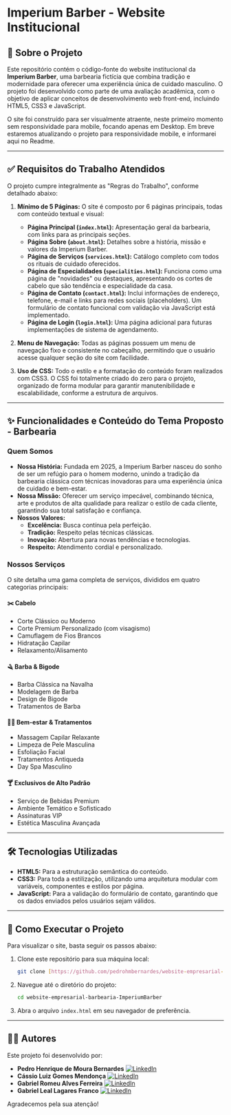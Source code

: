 # Imperium Barber - Website Institucional

## 📖 Sobre o Projeto

Este repositório contém o código-fonte do website institucional da **Imperium Barber**, uma barbearia fictícia que combina tradição e modernidade para oferecer uma experiência única de cuidado masculino. O projeto foi desenvolvido como parte de uma avaliação acadêmica, com o objetivo de aplicar conceitos de desenvolvimento web front-end, incluindo HTML5, CSS3 e JavaScript.

O site foi construído para ser visualmente atraente, neste primeiro momento sem responsividade para mobile, focando apenas em Desktop. Em breve estaremos atualizando o projeto para responsividade mobile, e informarei aqui no Readme.

---

## ✅ Requisitos do Trabalho Atendidos

O projeto cumpre integralmente as "Regras do Trabalho", conforme detalhado abaixo:

1.  **Mínimo de 5 Páginas:** O site é composto por 6 páginas principais, todas com conteúdo textual e visual:

    - **Página Principal (`index.html`):** Apresentação geral da barbearia, com links para as principais seções.
    - **Página Sobre (`about.html`):** Detalhes sobre a história, missão e valores da Imperium Barber.
    - **Página de Serviços (`services.html`):** Catálogo completo com todos os rituais de cuidado oferecidos.
    - **Página de Especialidades (`specialities.html`):** Funciona como uma página de "novidades" ou destaques, apresentando os cortes de cabelo que são tendência e especialidade da casa.
    - **Página de Contato (`contact.html`):** Inclui informações de endereço, telefone, e-mail e links para redes sociais (placeholders). Um formulário de contato funcional com validação via JavaScript está implementado.
    - **Página de Login (`login.html`):** Uma página adicional para futuras implementações de sistema de agendamento.

2.  **Menu de Navegação:** Todas as páginas possuem um menu de navegação fixo e consistente no cabeçalho, permitindo que o usuário acesse qualquer seção do site com facilidade.

3.  **Uso de CSS:** Todo o estilo e a formatação do conteúdo foram realizados com CSS3. O CSS foi totalmente criado do zero para o projeto, organizado de forma modular para garantir manutenibilidade e escalabilidade, conforme a estrutura de arquivos.

---

## ✨ Funcionalidades e Conteúdo do Tema Proposto - Barbearia

### Quem Somos

- **Nossa História:** Fundada em 2025, a Imperium Barber nasceu do sonho de ser um refúgio para o homem moderno, unindo a tradição da barbearia clássica com técnicas inovadoras para uma experiência única de cuidado e bem-estar.
- **Nossa Missão:** Oferecer um serviço impecável, combinando técnica, arte e produtos de alta qualidade para realizar o estilo de cada cliente, garantindo sua total satisfação e confiança.
- **Nossos Valores:**
  - **Excelência:** Busca contínua pela perfeição.
  - **Tradição:** Respeito pelas técnicas clássicas.
  - **Inovação:** Abertura para novas tendências e tecnologias.
  - **Respeito:** Atendimento cordial e personalizado.

### Nossos Serviços

O site detalha uma gama completa de serviços, divididos em quatro categorias principais:

#### ✂️ Cabelo

- Corte Clássico ou Moderno
- Corte Premium Personalizado (com visagismo)
- Camuflagem de Fios Brancos
- Hidratação Capilar
- Relaxamento/Alisamento

#### 🪒 Barba & Bigode

- Barba Clássica na Navalha
- Modelagem de Barba
- Design de Bigode
- Tratamentos de Barba

#### 💆‍♂️ Bem-estar & Tratamentos

- Massagem Capilar Relaxante
- Limpeza de Pele Masculina
- Esfoliação Facial
- Tratamentos Antiqueda
- Day Spa Masculino

#### 🍸 Exclusivos de Alto Padrão

- Serviço de Bebidas Premium
- Ambiente Temático e Sofisticado
- Assinaturas VIP
- Estética Masculina Avançada

---

## 🛠️ Tecnologias Utilizadas

- **HTML5:** Para a estruturação semântica do conteúdo.
- **CSS3:** Para toda a estilização, utilizando uma arquitetura modular com variáveis, componentes e estilos por página.
- **JavaScript:** Para a validação do formulário de contato, garantindo que os dados enviados pelos usuários sejam válidos.

---

## 🚀 Como Executar o Projeto

Para visualizar o site, basta seguir os passos abaixo:

1.  Clone este repositório para sua máquina local:
    ```bash
    git clone [https://github.com/pedrohmbernardes/website-empresarial-barbearia-ImperiumBarber](https://github.com/pedrohmbernardes/website-empresarial-barbearia-ImperiumBarber)
    ```
2.  Navegue até o diretório do projeto:
    ```bash
    cd website-empresarial-barbearia-ImperiumBarber
    ```
3.  Abra o arquivo `index.html` em seu navegador de preferência.

---

## 👨‍💻 Autores

Este projeto foi desenvolvido por:

- **Pedro Henrique de Moura Bernardes** [![LinkedIn](https://img.shields.io/badge/-LinkedIn-0077B5?style=flat-square&logo=linkedin&logoColor=white)](https://www.linkedin.com/in/pedrohmbernardes/)
- **Cássio Luiz Gomes Mendonça** [![LinkedIn](https://img.shields.io/badge/-LinkedIn-0077B5?style=flat-square&logo=linkedin&logoColor=white)](https://www.linkedin.com/in/c%C3%A1ssio-mendon%C3%A7a-263065209/)
- **Gabriel Romeu Alves Ferreira** [![LinkedIn](https://img.shields.io/badge/-LinkedIn-0077B5?style=flat-square&logo=linkedin&logoColor=white)](https://www.linkedin.com/in/gabriel-romeu-29782a341/)
- **Gabriel Leal Lagares Franco** [![LinkedIn](https://img.shields.io/badge/-LinkedIn-0077B5?style=flat-square&logo=linkedin&logoColor=white)](https://www.linkedin.com/in/gabriel-leal-253142232/)

Agradecemos pela sua atenção!

